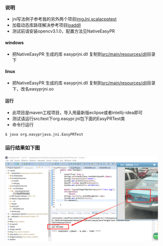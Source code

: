 ### 说明
+ jni写法例子参考我的另外两个项目[ImgJni][1],[scalacpptest][2]
+ 加载动态库路径解决参考项目[loaddll][3]
+ 测试前请安装opencv3.1.0，配置方法见NativeEasyPR

#### windows
+ 把NativeEasyPR 生成的库 easyprjni.dll 复制到[src/main/resources/dll](src/main/resources/dll)目录下

#### linux 
+ 把NativeEasyPR 生成的库 easyprjni.dll 复制到[src/main/resources/dll](src/main/resources/dll)目录下，改名easyprjni.so

#### 运行
+ 此项目是maven工程项目，导入用最新版eclipse或者intellij-idea即可
+ 测试请运行src/test下org.easypr.jni包下面的EasyPRTest类
+ 命令行运行
```bash
$ java org.easyprjava.jni.EasyPRTest
```

### 运行结果如下图
![EasyPRTest.java效果图](shows.png)

[1]: https://git.oschina.net/smirkcat/ImgJni.git
[2]: https://git.oschina.net/smirkcat/scalacpptest.git
[3]: https://git.oschina.net/smirkcat/loaddll.git